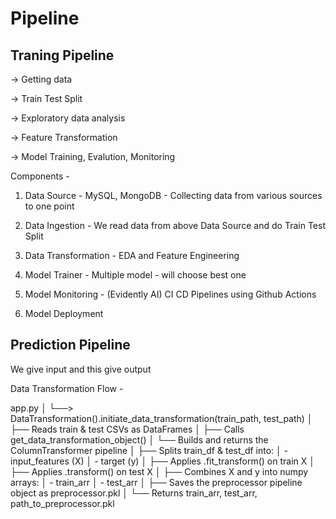 # Pipeline 

## Traning Pipeline

-> Getting data

-> Train Test Split

-> Exploratory data analysis

-> Feature Transformation

-> Model Training, Evalution, Monitoring

Components - 

1. Data Source - MySQL, MongoDB - Collecting data from various sources to one point

2. Data Ingestion - We read data from above Data Source and do Train Test Split

3. Data Transformation - EDA and Feature Engineering

4. Model Trainer - Multiple model - will choose best one

5. Model Monitoring - (Evidently AI) CI CD Pipelines using Github Actions

6. Model Deployment 


## Prediction Pipeline 

We give input and this give output



Data Transformation Flow - 

app.py
    │
    └──> DataTransformation().initiate_data_transformation(train_path, test_path)
              │
              ├── Reads train & test CSVs as DataFrames
              │
              ├── Calls get_data_transformation_object()
              │        └── Builds and returns the ColumnTransformer pipeline
              │
              ├── Splits train_df & test_df into:
              │       - input_features (X)
              │       - target (y)
              │
              ├── Applies .fit_transform() on train X
              │
              ├── Applies .transform() on test X
              │
              ├── Combines X and y into numpy arrays:
              │       - train_arr
              │       - test_arr
              │
              ├── Saves the preprocessor pipeline object as preprocessor.pkl
              │
              └── Returns train_arr, test_arr, path_to_preprocessor.pkl
